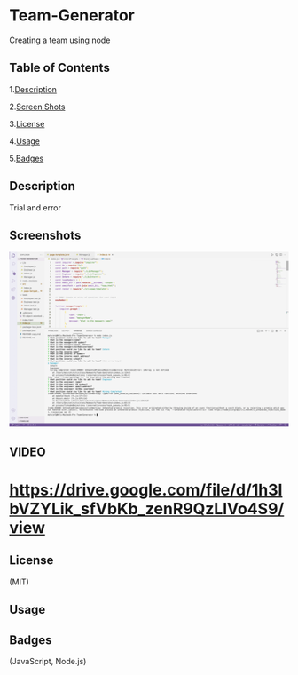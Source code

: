 # Team-Generator
Creating a team using node


## Table of Contents

1.[Description](#Description)

2.[Screen Shots](#Screenshots)

3.[License](#License)

4.[Usage](#Usage)

5.[Badges](#Badges)

## Description
Trial and error

## Screenshots
![team-generator](ss040.png)

## VIDEO
https://drive.google.com/file/d/1h3IbVZYLik_sfVbKb_zenR9QzLlVo4S9/view
=======

## License
(MIT)

## Usage

## Badges
(JavaScript, Node.js)
